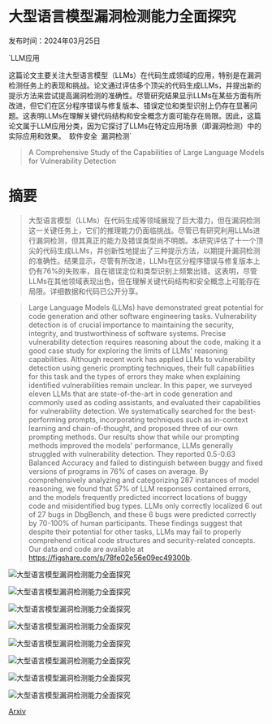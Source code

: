 # 大型语言模型漏洞检测能力全面探究

发布时间：2024年03月25日

`LLM应用

这篇论文主要关注大型语言模型（LLMs）在代码生成领域的应用，特别是在漏洞检测任务上的表现和挑战。论文通过评估多个顶尖的代码生成LLMs，并提出新的提示方法来尝试提高漏洞检测的准确性。尽管研究结果显示LLMs在某些方面有所改进，但它们在区分程序错误与修复版本、错误定位和类型识别上仍存在显著问题。这表明LLMs在理解关键代码结构和安全概念方面可能存在局限。因此，这篇论文属于LLM应用分类，因为它探讨了LLMs在特定应用场景（即漏洞检测）中的实际应用和效果。` `软件安全` `漏洞检测`

> A Comprehensive Study of the Capabilities of Large Language Models for Vulnerability Detection

# 摘要

> 大型语言模型（LLMs）在代码生成等领域展现了巨大潜力，但在漏洞检测这一关键任务上，它们的推理能力仍面临挑战。尽管已有研究利用LLMs进行漏洞检测，但其真正的能力及错误类型尚不明朗。本研究评估了十一个顶尖的代码生成LLMs，并创新性地提出了三种提示方法，以期提升漏洞检测的准确性。结果显示，尽管有所改进，LLMs在区分程序错误与修复版本上仍有76%的失败率，且在错误定位和类型识别上频繁出错。这表明，尽管LLMs在其他领域表现出色，但在理解关键代码结构和安全概念上可能存在局限。详细数据和代码已公开分享。

> Large Language Models (LLMs) have demonstrated great potential for code generation and other software engineering tasks. Vulnerability detection is of crucial importance to maintaining the security, integrity, and trustworthiness of software systems. Precise vulnerability detection requires reasoning about the code, making it a good case study for exploring the limits of LLMs' reasoning capabilities. Although recent work has applied LLMs to vulnerability detection using generic prompting techniques, their full capabilities for this task and the types of errors they make when explaining identified vulnerabilities remain unclear.
  In this paper, we surveyed eleven LLMs that are state-of-the-art in code generation and commonly used as coding assistants, and evaluated their capabilities for vulnerability detection. We systematically searched for the best-performing prompts, incorporating techniques such as in-context learning and chain-of-thought, and proposed three of our own prompting methods. Our results show that while our prompting methods improved the models' performance, LLMs generally struggled with vulnerability detection. They reported 0.5-0.63 Balanced Accuracy and failed to distinguish between buggy and fixed versions of programs in 76% of cases on average. By comprehensively analyzing and categorizing 287 instances of model reasoning, we found that 57% of LLM responses contained errors, and the models frequently predicted incorrect locations of buggy code and misidentified bug types. LLMs only correctly localized 6 out of 27 bugs in DbgBench, and these 6 bugs were predicted correctly by 70-100% of human participants. These findings suggest that despite their potential for other tasks, LLMs may fail to properly comprehend critical code structures and security-related concepts. Our data and code are available at https://figshare.com/s/78fe02e56e09ec49300b.

![大型语言模型漏洞检测能力全面探究](../../../paper_images/2403.17218/x1.png)

![大型语言模型漏洞检测能力全面探究](../../../paper_images/2403.17218/x2.png)

![大型语言模型漏洞检测能力全面探究](../../../paper_images/2403.17218/x3.png)

![大型语言模型漏洞检测能力全面探究](../../../paper_images/2403.17218/x4.png)

![大型语言模型漏洞检测能力全面探究](../../../paper_images/2403.17218/x5.png)

![大型语言模型漏洞检测能力全面探究](../../../paper_images/2403.17218/x6.png)

![大型语言模型漏洞检测能力全面探究](../../../paper_images/2403.17218/x7.png)

![大型语言模型漏洞检测能力全面探究](../../../paper_images/2403.17218/x8.png)

[Arxiv](https://arxiv.org/abs/2403.17218)